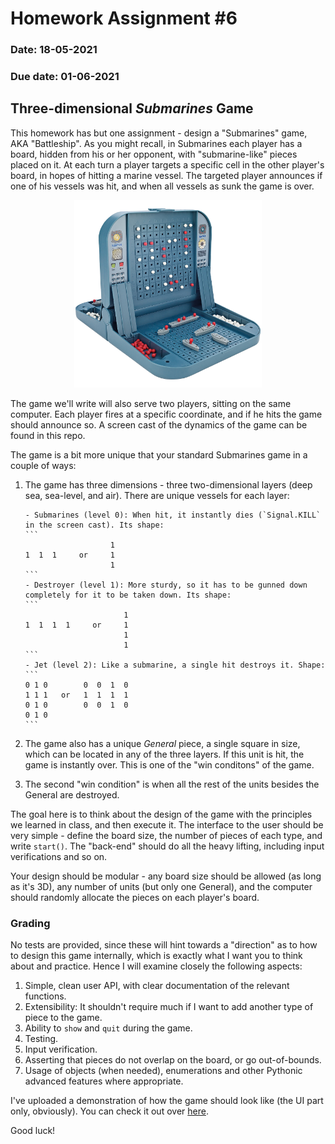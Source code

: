 # Homework Assignment #6

### Date: 18-05-2021

### Due date: 01-06-2021

## Three-dimensional _Submarines_ Game

This homework has but one assignment - design a "Submarines" game, AKA "Battleship". As you might recall,
in Submarines each player has a board, hidden from his or her opponent, with "submarine-like" pieces
placed on it. At each turn a player targets a specific cell in the other player's board, in
hopes of hitting a marine vessel. The targeted player announces if one of his vessels was
hit, and when all vessels as sunk the game is over.

<div style="text-align:center">
<img src="./submarines.jpg" alt="submarines" width="300"/>
<div style="text-align:left">

The game we'll write will also serve two players, sitting on the same computer. Each player
fires at a specific coordinate, and if he hits the game should announce so. A screen cast
of the dynamics of the game can be found in this repo.

The game is a bit more unique that your standard Submarines game in a couple of ways:

1.  The game has three dimensions - three two-dimensional layers (deep sea, sea-level, and air). There are unique vessels
    for each layer:

        - Submarines (level 0): When hit, it instantly dies (`Signal.KILL` in the screen cast). Its shape:
        ```
                           1
        1  1  1     or     1
                           1
        ```
        - Destroyer (level 1): More sturdy, so it has to be gunned down completely for it to be taken down. Its shape:
        ```
                              1
        1  1  1  1     or     1
                              1
                              1
        ```
        - Jet (level 2): Like a submarine, a single hit destroys it. Shape:
        ```
        0 1 0        0  0  1  0
        1 1 1   or   1  1  1  1
        0 1 0        0  0  1  0
        0 1 0
        ```

2.  The game also has a unique _General_ piece, a single square in size, which can be
    located in any of the three layers. If this unit is hit, the game is instantly over. This
    is one of the "win conditons" of the game.
3.  The second "win condition" is when all the rest of the units besides the General are destroyed.

The goal here is to think about the design of the game with the principles we learned in class,
and then execute it. The interface to the user should be very simple - define the board size,
the number of pieces of each type, and write `start()`. The "back-end" should do all the heavy
lifting, including input verifications and so on.

Your design should be modular - any board size should be allowed (as long as it's 3D), any
number of units (but only one General), and the computer should randomly allocate the pieces on
each player's board.

### Grading

No tests are provided, since these will hint towards a "direction" as to how to design this game internally,
which is exactly what I want you to think about and practice. Hence I will examine closely the following aspects:

1. Simple, clean user API, with clear documentation of the relevant functions.
2. Extensibility: It shouldn't require much if I want to add another type of piece to the game.
3. Ability to `show` and `quit` during the game.
4. Testing.
5. Input verification.
6. Asserting that pieces do not overlap on the board, or go out-of-bounds.
7. Usage of objects (when needed), enumerations and other Pythonic advanced features where appropriate.

I've uploaded a demonstration of how the game should look like (the UI part only, obviously). You can check it out over [here](./screencast_submarines.mp4).

Good luck!
